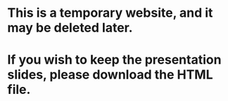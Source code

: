 # This is a temporary website, and it may be deleted later.
# If you wish to keep the presentation slides, please download the HTML file.
